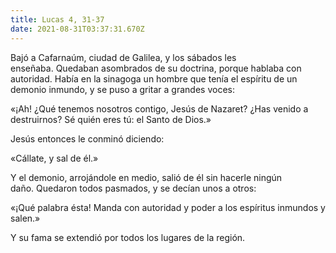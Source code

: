 ```yaml
---
title: Lucas 4, 31-37
date: 2021-08-31T03:37:31.670Z
---
```

Bajó a Cafarnaúm, ciudad de Galilea, y los sábados les enseñaba. Quedaban asombrados de su doctrina, porque hablaba con autoridad. Había en la sinagoga un hombre que tenía el espíritu de un demonio inmundo, y se puso a gritar a grandes voces: 

«¡Ah! ¿Qué tenemos nosotros contigo, Jesús de Nazaret? ¿Has venido a destruirnos? Sé quién eres tú: el Santo de Dios.»

Jesús entonces le conminó diciendo: 

«Cállate, y sal de él.» 

Y el demonio, arrojándole en medio, salió de él sin hacerle ningún daño. Quedaron todos pasmados, y se decían unos a otros: 

«¡Qué palabra ésta! Manda con autoridad y poder a los espíritus inmundos y salen.»

Y su fama se extendió por todos los lugares de la región.
